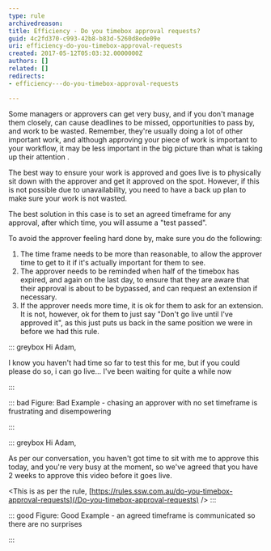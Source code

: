 ```yaml
---
type: rule
archivedreason: 
title: Efficiency - Do you timebox approval requests?
guid: 4c2fd370-c993-42b8-b83d-5260d8ede09e
uri: efficiency-do-you-timebox-approval-requests
created: 2017-05-12T05:03:32.0000000Z
authors: []
related: []
redirects:
- efficiency---do-you-timebox-approval-requests

---
```


Some managers or approvers can get very busy, and if you don't manage them closely, can cause deadlines to be missed, opportunities to pass by, and work to be wasted. Remember, they're usually doing a lot of other important work, and although approving your piece of work is important to your workflow, it may be less important in the big picture than what is taking up their attention . 


<!--endintro-->

The best way to ensure your work is approved and goes live is to physically sit down with the approver and get it approved on the spot. However, if this is not possible due to unavailability, you need to have a back up plan to make sure your work is not wasted.

The best solution in this case is to set an agreed timeframe for any approval, after which time, you will assume a "test passed".

To avoid the approver feeling hard done by, make sure you do the following:

1. The time frame needs to be more than reasonable, to allow the approver time to get to it if it's actually important for them to see.
2. The approver needs to be reminded when half of the timebox has expired, and again on the last day, to ensure that they are aware that their approval is about to be bypassed, and can request an extension if necessary.
3. If the approver needs more time, it is ok for them to ask for an extension. It is not, however, ok for them to just say "Don't go live until I've approved it", as this just puts us back in the same position we were in before we had this rule.






::: greybox
Hi Adam,

I know you haven't had time so far to test this for me, but if you could please do so, i can go live... I've been waiting for quite a while now

:::



::: bad
Figure: Bad Example - chasing an approver with no set timeframe is frustrating and disempowering

:::






::: greybox
Hi Adam,

As per our conversation, you haven't got time to sit with me to approve this today, and you're very busy at the moment, so we've agreed that you have 2 weeks to approve this video before it goes live. 

&lt;This is as per the rule, [https://rules.ssw.com.au/do-you-timebox-approval-requests](/Do-you-timebox-approval-requests) /&gt;
:::




::: good
Figure: Good Example - an agreed timeframe is communicated so there are no surprises

:::
